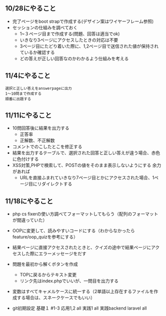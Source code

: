 ## 10/28にやること
  * 完了ページをboot strapで作成する(デザイン案はワイヤーフレーム参照)
  * セッションの仕組みを調べておく
    * 1~３ページ目まで作成する(問題、回答は適当でok)
    * いきなり3ページにアクセスしたときの対応は不要
    * 3ページ目にたどり着いた際に、1,2ページ目で送信された値が保持されているか確認する
    * どの答えが正しい回答なのかわかるよう仕組みを考える

## 11/4にやること
    選択と正しい答えをanswerpageに出力
    1～10問まで作成する
    順番に出題する

## 11/11にやること
- 10問回答後に結果を出力する
    - 正答率
    - 正解数、不正解数
- コメントでのこしたとこを修正する
- 結果を出力するテーブルで、選択された回答と正しい答えが違う場合、赤色に色付けする
- XSS対策,PHPで検索して、POSTの値をそのまま表示しないようにする
余力があれば
   - URLを直接ふまれていきなり7ページ目とかにアクセスされた場合、1ページ目にリダイレクトする

## 11/18にやること
 * php cs fixerの使い方調べてフォーマットしてもらう（配列のフォーマットが間違っていた）
 * OOPに変更して、読みやすいコードにする（わからなかったらfeature/oop_quizを参考にする）
 * 結果ページに直接アクセスされたときと、クイズの途中で結果ページにアクセスした際にエラーメッセージをだす
 * 問題を最初から解くボタンを作成
    * TOPに戻るからテキスト変更
    * リンク先はindex.phpでいいが、一問目を出力する
 * 変数はすべてキャメルケースに統一する（2単語以上存在するファイルを作成する場合は、スネークケースでもいい）

 
 * git初期設定
 基礎１ #1-3
 応用1,2 all
 実践1 all
 実践backend laravel all
 

